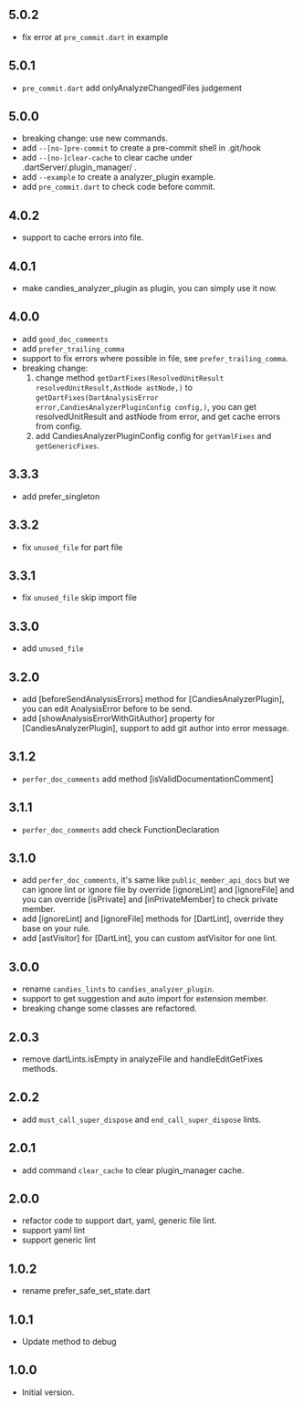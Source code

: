 ## 5.0.2

* fix error at `pre_commit.dart` in example
## 5.0.1

* `pre_commit.dart` add onlyAnalyzeChangedFiles judgement

## 5.0.0

* breaking change: use new commands.
* add `--[no-]pre-commit` to create a pre-commit shell in .git/hook
* add `--[no-]clear-cache` to clear cache under .dartServer/.plugin_manager/ .
* add `--example` to create a analyzer_plugin example.
* add `pre_commit.dart` to check code before commit.

## 4.0.2

* support to cache errors into file.

## 4.0.1

* make candies_analyzer_plugin as plugin, you can simply use it now.

## 4.0.0

* add `good_doc_comments`
* add `prefer_trailing_comma`
* support to fix errors where possible in file, see `prefer_trailing_comma`.
* breaking change: 
  1. change method `getDartFixes(ResolvedUnitResult resolvedUnitResult,AstNode astNode,)` to  `getDartFixes(DartAnalysisError error,CandiesAnalyzerPluginConfig config,)`, you can get resolvedUnitResult and astNode from error, and get cache errors from config.
  2. add CandiesAnalyzerPluginConfig config for `getYamlFixes` and `getGenericFixes`.

## 3.3.3

* add prefer_singleton 

## 3.3.2

* fix `unused_file` for part file

## 3.3.1

* fix `unused_file` skip import file

## 3.3.0

* add `unused_file`
  
## 3.2.0

* add [beforeSendAnalysisErrors] method for [CandiesAnalyzerPlugin], you can edit AnalysisError before to be send.
* add [showAnalysisErrorWithGitAuthor] property for [CandiesAnalyzerPlugin], support to add git author into error message.

## 3.1.2

* `perfer_doc_comments` add method [isValidDocumentationComment]

## 3.1.1

* `perfer_doc_comments` add check FunctionDeclaration

## 3.1.0

* add `perfer_doc_comments`, it's same like `public_member_api_docs` but we can ignore lint or ignore file by override [ignoreLint] and [ignoreFile] and you can override [isPrivate] and [inPrivateMember] to check private member.
* add [ignoreLint] and [ignoreFile] methods for [DartLint], override they base on your rule.
* add [astVisitor] for [DartLint], you can custom astVisitor for one lint.

## 3.0.0

* rename `candies_lints` to `candies_analyzer_plugin`.
* support to get suggestion and auto import for extension member.
* breaking change some classes are refactored.

## 2.0.3

* remove dartLints.isEmpty in analyzeFile and handleEditGetFixes methods.
  
## 2.0.2

* add `must_call_super_dispose` and `end_call_super_dispose` lints.

## 2.0.1

* add command `clear_cache` to clear plugin_manager cache.

## 2.0.0

* refactor code to support dart, yaml, generic file lint.
* support yaml lint 
* support generic lint 

## 1.0.2

* rename prefer_safe_set_state.dart

## 1.0.1

* Update method to debug

## 1.0.0

* Initial version.
